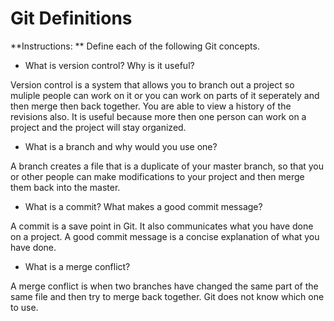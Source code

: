 # Git Definitions

**Instructions: ** Define each of the following Git concepts.

* What is version control?  Why is it useful?

Version control is a system that allows you to branch out a project so muliple people can work on it or you can work on parts of it seperately and then merge then back together.  You are able to view a history of the revisions also. It is useful because more then one person can work on a project and the project will stay organized.

* What is a branch and why would you use one?

A branch creates a file that is a duplicate of your master branch, so that you or other people can make modifications to your project and then merge them back into the master.

* What is a commit? What makes a good commit message?

A commit is a save point in Git. It also communicates what you have done on a project. A good commit message is a concise explanation of what you have done.

* What is a merge conflict?

A merge conflict is when two branches have changed the same part of the same file and then try to merge back together.  Git does not know which one to use.